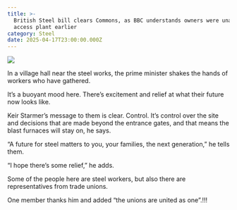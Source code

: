 ```yaml
---
title: >-
  British Steel bill clears Commons, as BBC understands owners were unable to
  access plant earlier
category: Steel
date: 2025-04-17T23:00:00.000Z
---
```


![](</uploads/Screenshot 2025-04-11 at 1.18.51 PM.png>)

In a village hall near the steel works, the prime minister shakes the hands of workers who have gathered.

It’s a buoyant mood here. There’s excitement and relief at what their future now looks like.

Keir Starmer’s message to them is clear. Control. It’s control over the site and decisions that are made beyond the entrance gates, and that means the blast furnaces will stay on, he says.

“A future for steel matters to you, your families, the next generation,” he tells them.

“I hope there’s some relief,” he adds.

Some of the people here are steel workers, but also there are representatives from trade unions.

One member thanks him and added “the unions are united as one”.!!!
